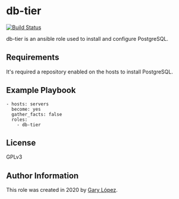 db-tier
============

[![Build Status](https://travis-ci.org/joemccann/dillinger.svg?branch=master)](https://travis-ci.org/joemccann/dillinger)

db-tier is an ansible role used to install and configure PostgreSQL.

Requirements
------------
It's required a repository enabled on the hosts to install PostgreSQL.

Example Playbook
----------------
    - hosts: servers
	  become: yes
	  gather_facts: false
      roles:
        - db-tier

License
-------
GPLv3

Author Information
------------------
This role was created in 2020 by [Gary López](https://github.com/gglm92 "Gary López").
